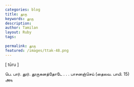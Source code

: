 ```yaml
---
categories: blog
title: தூரு
keywords: தூரு
description: 
author: Tamilan
layout: Ruby
tags: 
 
permalink: தூரு
featured: /images/ttak-48.png
---
```

  
[ tūru ]  
  
பெ. பார். தூர். தூருகனத்தோடே . . . பாசனஞ்செய் (தைலவ. பாயி. 15)  
அடி